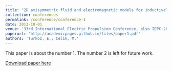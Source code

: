 ```yaml
---
title: "2D axisymmetric fluid and electromagnetic models for inductively coupled plasma (ICP) in RF ion thrusters"
collection: conferences
permalink: /conference/conference-1
date: 2013-10-01
venue: '33rd International Electric Propulsion Conference, also IEPC-2013-294'
paperurl: 'http://academicpages.github.io/files/paper1.pdf'
authors: 'Turkoz, E.; Celik, M.'
---
```

This paper is about the number 1. The number 2 is left for future work.

[Download paper here](http://academicpages.github.io/files/paper1.pdf)